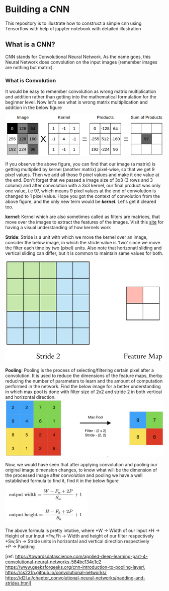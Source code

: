 # Building a CNN
This repository is to illustrate how to construct a simple cnn using Tensorflow with help of jupyter notebook with detailed illustration

## What is a CNN?
CNN stands for Convolutional Neural Network. As the name goes, this Neural Network does convolution on the input images (remember images are nothing but matrix). 

### What is Convolution
It would be easy to remember convolution as wrong matrix multiplication and addition rather than getting into the mathematical formulation for the beginner level. Now let's see what is wrong matrix multiplication and addition in the below figure

![Convolution](https://github.com/VigneshKathirkamar/building_cnn/blob/main/convolution.png)

If you observe the above figure, you can find that our image (a matrix) is getting multiplied by kernel (another matrix) pixel-wise, so that we get 9 pixel values. Then we add all those 9 pixel values and make it one value at the end. Don't forget that we passed a image size of 3x3 (3 rows and 3 colums) and after convolution with a 3x3 kernel, our final product was only one value, i.e 97, which means 9 pixel values at the end of convolution is changed to 1 pixel value. Hope you got the context of convolution from the above figure, and the only new term would be __*kernel*__. Let's get it cleared too.

__kernel__: Kernel which are also sometimes called as filters are matrices, that move over the images to extract the features of the images. Visit this [site](https://setosa.io/ev/image-kernels/?from=hackcv&hmsr=hackcv.com&utm_medium=hackcv.com&utm_source=hackcv.com) for having a visual understanding of how kernels work

__Stride__: Stride is a unit with which we move the kernel over an image, consider the below image, in which the stride value is 'two' since we move the filter each time by two (pixel) units. Also note that horizonatl sliding and vertical sliding can differ, but it is common to maintain same values for both.

![stride](https://github.com/VigneshKathirkamar/building_cnn/blob/main/stride.gif)

__Pooling__: Pooling is the process of selecting/filtering certain pixel after a convolution. It is used to reduce the dimensions of the feature maps, therby reducing the number of parameters to learn and the amount of computation performed in the network. Find the below image for a better understanding in which max pool is done with filter size of 2x2 and stride 2 in both vertical and horizontal direction.
![pooling](https://github.com/VigneshKathirkamar/building_cnn/blob/main/pooling.png)

Now, we would have seen that after applying convolution and pooling our original image dimension changes, to know what will be the dimension of the processed image after convolution and pooling we have a well established formula to find it, find it in the below figure
![formula](https://github.com/VigneshKathirkamar/building_cnn/blob/main/formula.png)

The above formula is pretty intutive, where 
*W -> Width of our Input 
*H -> Height of our Input 
*Fw,Fh -> Width and height of our filter respectively
*Sw,Sh -> Stride units in horizontal and vertical direction respectively  
*P -> Padding






[ref: https://towardsdatascience.com/applied-deep-learning-part-4-convolutional-neural-networks-584bc134c1e2
https://www.geeksforgeeks.org/cnn-introduction-to-pooling-layer/,
https://cs231n.github.io/convolutional-networks/,
https://d2l.ai/chapter_convolutional-neural-networks/padding-and-strides.html]
